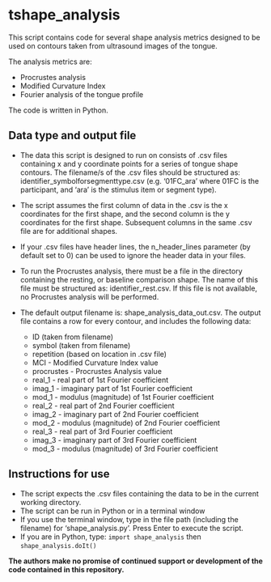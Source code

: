 # tshape_analysis

This script contains code for several shape analysis metrics designed to be used on contours taken from ultrasound images of the tongue.

The analysis metrics are:

* Procrustes analysis
* Modified Curvature Index
* Fourier analysis of the tongue profile

The code is written in Python. 

## Data type and output file

* The data this script is designed to run on consists of .csv files containing x and y coordinate points for a series of tongue shape contours. The filename/s of the .csv files should be structured as: identifier_symbolforsegmenttype.csv (e.g. ‘01FC_ara’ where 01FC is the participant, and ‘ara’ is the stimulus item or segment type).

* The script assumes the first column of data in the .csv is the x coordinates for the first shape, and the second column is the y coordinates for the first shape. Subsequent columns in the same .csv file are for additional shapes.

* If your .csv files have header lines, the n_header_lines parameter (by default set to 0) can be used to ignore the header data in your files.

* To run the Procrustes analysis, there must be a file in the directory containing the resting, or baseline comparison shape. The name of this file must be structured as: identifier_rest.csv. If this file is not available, no Procrustes analysis will be performed.

* The default output filename is: shape_analysis_data_out.csv. The output file contains a row for every contour, and includes the following data: 
  * ID (taken from filename) 
  * symbol (taken from filename)
  * repetition (based on location in .csv file)
  * MCI - Modified Curvature Index value
  * procrustes - Procrustes Analysis value
  * real_1 - real part of 1st Fourier coefficient
  * imag_1 - imaginary part of 1st Fourier coefficient 
  * mod_1 - modulus (magnitude) of 1st Fourier coefficient 
  * real_2 - real part of 2nd Fourier coefficient
  * imag_2 - imaginary part of 2nd Fourier coefficient 
  * mod_2 - modulus (magnitude) of 2nd Fourier coefficient 
  * real_3 - real part of 3rd Fourier coefficient
  * imag_3 - imaginary part of 3rd Fourier coefficient 
  * mod_3 - modulus (magnitude) of 3rd Fourier coefficient

## Instructions for use

* The script expects the .csv files containing the data to be in the current working directory.
* The script can be run in Python or in a terminal window 
* If you use the terminal window, type in the file path (including the filename) for ‘shape_analysis.py’. Press Enter to execute the script.
* If you are in Python, type: `import shape_analysis` then `shape_analysis.doIt()`




**The authors make no promise of continued support or development of the code contained in this repository.**
